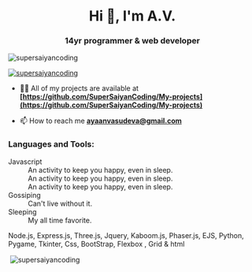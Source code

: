 <h1 align="center">Hi 👋, I'm A.V.</h1>
<h3 align="center">14yr programmer & web developer</h3>

<p align="left"> <img src="https://komarev.com/ghpvc/?username=supersaiyancoding&label=Profile%20views&color=0e75b6&style=flat" alt="supersaiyancoding" /> </p>

<p align="left"> <a href="https://github.com/ryo-ma/github-profile-trophy"><img src="https://github-profile-trophy.vercel.app/?username=supersaiyancoding" alt="supersaiyancoding" /></a> </p>

- 👨‍💻 All of my projects are available at **[https://github.com/SuperSaiyanCoding/My-projects](https://github.com/SuperSaiyanCoding/My-projects)**

- 📫 How to reach me **ayaanvasudeva@gmail.com**



<h3 align="left">Languages and Tools:</h3>

<dl>
  <dt>Javascript</dt>
  <dd>An activity to keep you happy, even in sleep.</dd>
  <dd>An activity to keep you happy, even in sleep.</dd>
  <dd>An activity to keep you happy, even in sleep.</dd>
  <dt>Gossiping</dt>
  <dd>Can't live without it.</dd>
  <dt>Sleeping</dt>
  <dd>My all time favorite.</dd>
</dl>



<p> Node.js, Express.js, Three.js, Jquery, Kaboom.js, Phaser.js, EJS, Python, Pygame, Tkinter, Css, BootStrap, Flexbox , Grid & html</p>
<p>&nbsp;<img align="center" src="https://github-readme-stats.vercel.app/api?username=supersaiyancoding&show_icons=true&locale=en" alt="supersaiyancoding" /></p>


